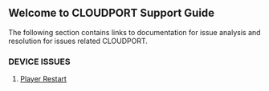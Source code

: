 ## Welcome to CLOUDPORT Support Guide

The following section contains links to documentation for issue analysis and resolution for issues related CLOUDPORT.

### DEVICE ISSUES

1. [Player Restart](https://vinodkumarpr.github.io/CLOUDPORT/player_restart)
